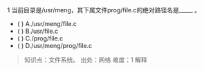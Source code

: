 1
当前目录是/usr/meng，其下属文件prog/file.c的绝对路径名是_____ 。
- ( ) A./usr/meng/file.c 
- ( ) B./usr/file.c 
- ( ) C./prog/file.c 
- ( ) D./usr/meng/prog/file.c

> 知识点：文件系统。
> 出处：网络
> 难度：1
> 解释
